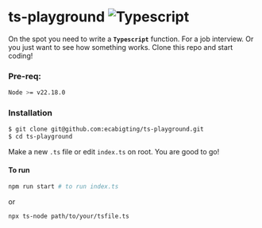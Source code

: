 # ts-playground ![Typescript](https://img.shields.io/badge/TypeScript-007ACC?style=for-the-badge&logo=typescript&logoColor=white)

On the spot you need to write a **`Typescript`** function. For a job interview. Or you just want to see how something works. Clone this repo and start coding!

### Pre-req:
```bash
Node >= v22.18.0
```

### Installation

```bash
$ git clone git@github.com:ecabigting/ts-playground.git
$ cd ts-playground
```

Make a new `.ts` file or edit `index.ts` on root. You are good to go!

#### To run
```bash
npm run start # to run index.ts
```
or
```bash
npx ts-node path/to/your/tsfile.ts
```

